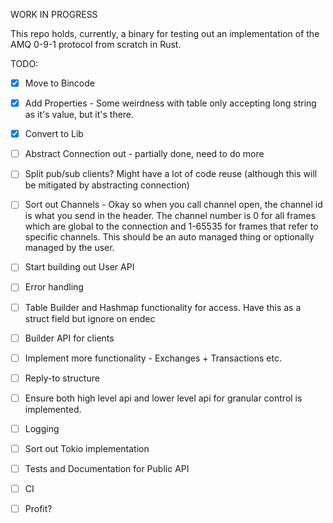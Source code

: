 WORK IN PROGRESS

This repo holds, currently, a binary for testing out an implementation of the AMQ 0-9-1 protocol from scratch in Rust.

TODO:

- [x] Move to Bincode
- [x] Add Properties - Some weirdness with table only accepting long string as it's value, but it's there.
- [x] Convert to Lib
- [ ] Abstract Connection out - partially done, need to do more
- [ ] Split pub/sub clients? Might have a lot of code reuse (although this will be mitigated by abstracting connection)
- [ ] Sort out Channels - Okay so when you call channel open, the channel id is what you send in the header. The channel number is 0 for all frames which are global to the connection and 1-65535 for frames that refer to specific channels. This should be an auto managed thing or optionally managed by the user.
- [ ] Start building out User API
- [ ] Error handling
- [ ] Table Builder and Hashmap functionality for access. Have this as a struct field but ignore on endec 
- [ ] Builder API for clients
- [ ] Implement more functionality - Exchanges + Transactions etc.
- [ ] Reply-to structure
- [ ] Ensure both high level api and lower level api for granular control is implemented.
- [ ] Logging
- [ ] Sort out Tokio implementation
- [ ] Tests and Documentation for Public API
- [ ] CI
- [ ] Profit? 


